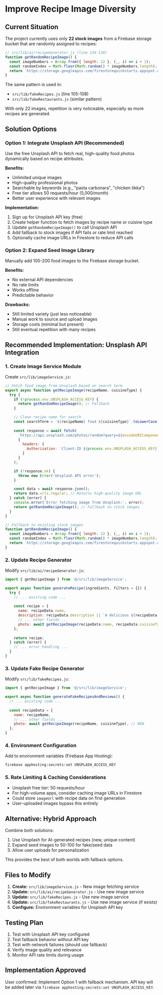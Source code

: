 <!-- 512fc21a-b873-4ecb-84b8-c9148b6ed18a 9d0d669d-d80f-48ae-9b3b-e474b8ef29ed -->
# Improve Recipe Image Diversity

## Current Situation

The project currently uses only **22 stock images** from a Firebase storage bucket that are randomly assigned to recipes:

```javascript
// src/lib/ai/recipeGenerator.js (line 134-138)
function getRandomRecipeImage() {
  const imageNumbers = Array.from({ length: 22 }, (_, i) => i + 1);
  const randomIndex = Math.floor(Math.random() * imageNumbers.length);
  return `https://storage.googleapis.com/firestorequickstarts.appspot.com/food_${imageNumbers[randomIndex]}.png`;
}
```

The same pattern is used in:

- `src/lib/fakeRecipes.js` (line 105-108)
- `src/lib/fakeRestaurants.js` (similar pattern)

With only 22 images, repetition is very noticeable, especially as more recipes are generated.

## Solution Options

### Option 1: Integrate Unsplash API (Recommended)

Use the free Unsplash API to fetch real, high-quality food photos dynamically based on recipe attributes.

**Benefits:**

- Unlimited unique images
- High-quality professional photos
- Searchable by keywords (e.g., "pasta carbonara", "chicken tikka")
- Free tier allows 50 requests/hour (5,000/month)
- Better user experience with relevant images

**Implementation:**

1. Sign up for Unsplash API key (free)
2. Create helper function to fetch images by recipe name or cuisine type
3. Update `getRandomRecipeImage()` to call Unsplash API
4. Add fallback to stock images if API fails or rate limit reached
5. Optionally cache image URLs in Firestore to reduce API calls

### Option 2: Expand Seed Image Library

Manually add 100-200 food images to the Firebase storage bucket.

**Benefits:**

- No external API dependencies
- No rate limits
- Works offline
- Predictable behavior

**Drawbacks:**

- Still limited variety (just less noticeable)
- Manual work to source and upload images
- Storage costs (minimal but present)
- Still eventual repetition with many recipes

## Recommended Implementation: Unsplash API Integration

### 1. Create Image Service Module

Create `src/lib/imageService.js`:

```javascript
// Fetch food image from Unsplash based on search term
export async function getRecipeImage(recipeName, cuisineType) {
  try {
    if (!process.env.UNSPLASH_ACCESS_KEY) {
      return getRandomRecipeImage(); // Fallback
    }

    // Clean recipe name for search
    const searchTerm = `${recipeName} food ${cuisineType}`.toLowerCase();
    
    const response = await fetch(
      `https://api.unsplash.com/photos/random?query=${encodeURIComponent(searchTerm)}&orientation=landscape`,
      {
        headers: {
          Authorization: `Client-ID ${process.env.UNSPLASH_ACCESS_KEY}`
        }
      }
    );

    if (!response.ok) {
      throw new Error('Unsplash API error');
    }

    const data = await response.json();
    return data.urls.regular; // Returns high-quality image URL
  } catch (error) {
    console.error('Error fetching image from Unsplash:', error);
    return getRandomRecipeImage(); // Fallback to stock images
  }
}

// Fallback to existing stock images
function getRandomRecipeImage() {
  const imageNumbers = Array.from({ length: 22 }, (_, i) => i + 1);
  const randomIndex = Math.floor(Math.random() * imageNumbers.length);
  return `https://storage.googleapis.com/firestorequickstarts.appspot.com/food_${imageNumbers[randomIndex]}.png`;
}
```

### 2. Update Recipe Generator

Modify `src/lib/ai/recipeGenerator.js`:

```javascript
import { getRecipeImage } from '@/src/lib/imageService';

export async function generateRecipe(ingredients, filters = {}) {
  try {
    // ... existing code ...
    
    const recipe = {
      name: recipeData.name,
      description: recipeData.description || `A delicious ${recipeData.cuisineType || 'homemade'} recipe`,
      // ... other fields ...
      photo: await getRecipeImage(recipeData.name, recipeData.cuisineType), // NEW
    };
    
    return recipe;
  } catch (error) {
    // ... error handling ...
  }
}
```

### 3. Update Fake Recipe Generator

Modify `src/lib/fakeRecipes.js`:

```javascript
import { getRecipeImage } from '@/src/lib/imageService';

export async function generateFakeRecipesAndReviews() {
  // ... existing code ...
  
  const recipeData = {
    name: recipeName,
    // ... other fields ...
    photo: await getRecipeImage(recipeName, cuisineType), // NEW
  };
}
```

### 4. Environment Configuration

Add to environment variables (Firebase App Hosting):

```bash
firebase apphosting:secrets:set UNSPLASH_ACCESS_KEY
```

### 5. Rate Limiting & Caching Considerations

- Unsplash free tier: 50 requests/hour
- For high-volume apps, consider caching image URLs in Firestore
- Could store `imageUrl` with recipe data on first generation
- User-uploaded images bypass this entirely

## Alternative: Hybrid Approach

Combine both solutions:

1. Use Unsplash for AI-generated recipes (new, unique content)
2. Expand seed images to 50-100 for fake/seed data
3. Allow user uploads for personalization

This provides the best of both worlds with fallback options.

## Files to Modify

1. **Create:** `src/lib/imageService.js` - New image fetching service
2. **Update:** `src/lib/ai/recipeGenerator.js` - Use new image service
3. **Update:** `src/lib/fakeRecipes.js` - Use new image service  
4. **Update:** `src/lib/fakeRestaurants.js` - Use new image service (if exists)
5. **Configure:** Environment variables for Unsplash API key

## Testing Plan

1. Test with Unsplash API key configured
2. Test fallback behavior without API key
3. Test with network failures (should use fallback)
4. Verify image quality and relevance
5. Monitor API rate limits during usage

## Implementation Approved

User confirmed: Implement Option 1 with fallback mechanism. API key will be added later via `firebase apphosting:secrets:set UNSPLASH_ACCESS_KEY`.